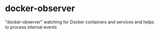 # docker-observer

"docker-observer" watching for Docker containers and services and helps to process internal events
